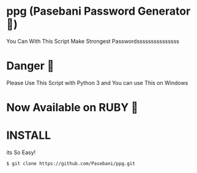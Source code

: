 # ppg (Pasebani Password Generator :dancer:)
You Can With This Script Make Strongest Passwordsssssssssssssss
# Danger :shit:
Please Use This Script with Python 3 
and You can use This on Windows
# Now Available on RUBY :gem:
# INSTALL
its So Easy!
```bash
$ git clone https://github.com/Pasebani/ppg.git
```
